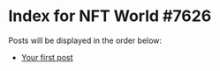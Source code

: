 # Index for NFT World #7626
Posts will be displayed in the order below:

- [Your first post](./001-first.md)


